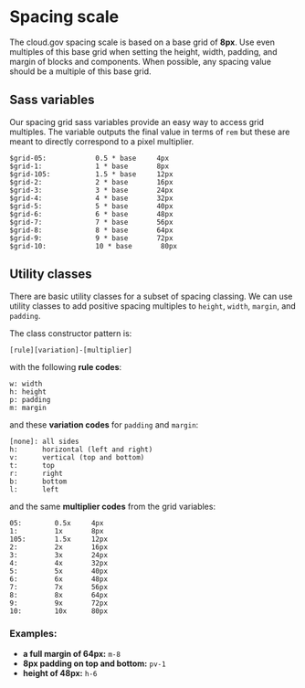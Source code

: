 # Spacing scale

The cloud.gov spacing scale is based on a base grid of **8px**. Use even multiples of this base grid when setting the height, width, padding, and margin of blocks and components. When possible, any spacing value should be a multiple of this base grid.


## Sass variables

Our spacing grid sass variables provide an easy way to access grid multiples. The variable outputs the final value in terms of `rem` but these are meant to directly correspond to a pixel multiplier.

```
$grid-05:            0.5 * base     4px
$grid-1:             1 * base       8px
$grid-105:           1.5 * base     12px
$grid-2:             2 * base       16px
$grid-3:             3 * base       24px
$grid-4:             4 * base       32px
$grid-5:             5 * base       40px
$grid-6:             6 * base       48px
$grid-7:             7 * base       56px
$grid-8:             8 * base       64px
$grid-9:             9 * base       72px
$grid-10:            10 * base       80px
```

## Utility classes

There are basic utility classes for a subset of spacing classing. We can use utility classes to add positive spacing multiples to `height`, `width`, `margin`, and `padding`.

The class constructor pattern is:

```
[rule][variation]-[multiplier]
```

with the following **rule codes**:

```
w: width
h: height
p: padding
m: margin

```

and these **variation codes** for `padding` and `margin`:

```
[none]: all sides
h:      horizontal (left and right)
v:      vertical (top and bottom)
t:      top
r:      right
b:      bottom
l:      left

```

and the same **multiplier codes** from the grid variables:

```
05:        0.5x     4px
1:         1x       8px
105:       1.5x     12px
2:         2x       16px
3:         3x       24px
4:         4x       32px
5:         5x       40px
6:         6x       48px
7:         7x       56px
8:         8x       64px
9:         9x       72px
10:        10x      80px
```

### Examples:
- **a full margin of 64px:** `m-8`
- **8px padding on top and bottom:** `pv-1`
- **height of 48px:** `h-6`
